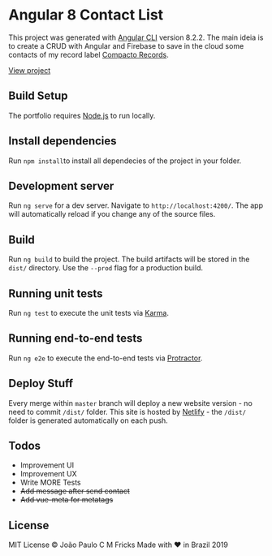 # Angular 8 Contact List

This project was generated with [Angular CLI](https://github.com/angular/angular-cli) version 8.2.2.
The main ideia is to create a CRUD with Angular and Firebase to save in the cloud some contacts of my record label [Compacto Records](http://www.compacotrecords.com.br).

[View project](https://cr-contacts.netlify.com/)

## Build Setup

The portfolio requires [Node.js](https://nodejs.org/) to run locally.

## Install dependencies

Run `npm install`to install all dependecies of the project in your folder.

## Development server

Run `ng serve` for a dev server. Navigate to `http://localhost:4200/`. The app will automatically reload if you change any of the source files.

## Build

Run `ng build` to build the project. The build artifacts will be stored in the `dist/` directory. Use the `--prod` flag for a production build.

## Running unit tests

Run `ng test` to execute the unit tests via [Karma](https://karma-runner.github.io).

## Running end-to-end tests

Run `ng e2e` to execute the end-to-end tests via [Protractor](http://www.protractortest.org/).

## Deploy Stuff

Every merge within `master` branch will deploy a new website version - no need to commit `/dist/` folder.
This site is hosted by [Netlify](https://www.netlify.com/) - the `/dist/` folder is generated automatically on each push.

## Todos

- Improvement UI
- Improvement UX
- Write MORE Tests
- ~~Add message after send contact~~
- ~~Add vue-meta for metatags~~

## License

MIT License © João Paulo C M Fricks
Made with ❤ in Brazil 2019

